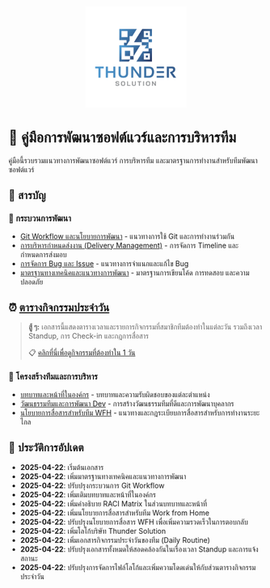 <p align="center">
  <img src="assets/images/thunder-solution-logo.png" alt="Thunder Solution Logo" width="200"/>
</p>

# 📘 คู่มือการพัฒนาซอฟต์แวร์และการบริหารทีม

คู่มือนี้รวบรวมแนวทางการพัฒนาซอฟต์แวร์ การบริหารทีม และมาตรฐานการทำงานสำหรับทีมพัฒนาซอฟต์แวร์

## 📑 สารบัญ

### 🚀 กระบวนการพัฒนา
- [Git Workflow และนโยบายการพัฒนา](docs/workflow/git-workflow.md) - แนวทางการใช้ Git และการทำงานร่วมกัน
- [การบริหารกำหนดส่งงาน (Delivery Management)](docs/workflow/delivery-management.md) - การจัดการ Timeline และกำหนดการส่งมอบ
- [การจัดการ Bug และ Issue](docs/workflow/bug-fix.md) - แนวทางการจำแนกและแก้ไข Bug
- [มาตรฐานทางเทคนิคและแนวทางการพัฒนา](docs/standards/technical-standards.md) - มาตรฐานการเขียนโค้ด การทดสอบ และความปลอดภัย

## ⏰ [ตารางกิจกรรมประจำวัน](docs/workflow/daily-routine.md)
> **สู้ ๆ:** เอกสารนี้แสดงตารางเวลาและรายการกิจกรรมที่สมาชิกทีมต้องทำในแต่ละวัน รวมถึงเวลา Standup, การ Check-in และกฎการสื่อสาร
> 
> 📋 [คลิกที่นี่เพื่อดูกิจกรรมที่ต้องทำใน 1 วัน](docs/workflow/daily-routine.md)

### 👥 โครงสร้างทีมและการบริหาร
- [บทบาทและหน้าที่ในองค์กร](docs/team/roles-responsibilities.md) - บทบาทและความรับผิดชอบของแต่ละตำแหน่ง
- [วัฒนธรรมทีมและการพัฒนา Dev](docs/team/team-culture-development.md) - การสร้างวัฒนธรรมทีมที่ดีและการพัฒนาบุคลากร
- [นโยบายการสื่อสารสำหรับทีม WFH](docs/team/communication-policy.md) - แนวทางและกฎระเบียบการสื่อสารสำหรับการทำงานระยะไกล

## 📅 ประวัติการอัปเดต

- **2025-04-22**: เริ่มต้นเอกสาร
- **2025-04-22**: เพิ่มมาตรฐานทางเทคนิคและแนวทางการพัฒนา
- **2025-04-22**: ปรับปรุงกระบวนการ Git Workflow
- **2025-04-22**: เพิ่มเติมบทบาทและหน้าที่ในองค์กร
- **2025-04-22**: เพิ่มคำอธิบาย RACI Matrix ในส่วนบทบาทและหน้าที่
- **2025-04-22**: เพิ่มนโยบายการสื่อสารสำหรับทีม Work from Home
- **2025-04-22**: ปรับปรุงนโยบายการสื่อสาร WFH เพื่อเพิ่มความรวดเร็วในการตอบกลับ
- **2025-04-22**: เพิ่มโลโก้บริษัท Thunder Solution
- **2025-04-22**: เพิ่มเอกสารกิจกรรมประจำวันของทีม (Daily Routine)
- **2025-04-22**: ปรับปรุงเอกสารทั้งหมดให้สอดคล้องกันในเรื่องเวลา Standup และการแจ้งสถานะ
- **2025-04-22**: ปรับปรุงการจัดการไฟล์โลโก้และเพิ่มความโดดเด่นให้กับส่วนตารางกิจกรรมประจำวัน